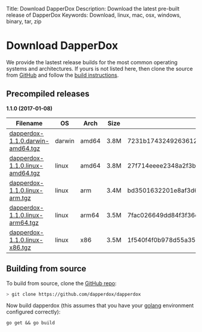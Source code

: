 Title: Download DapperDox
Description: Download the latest pre-built release of DapperDox
Keywords: Download, linux, mac, osx, windows, binary, tar, zip

# Download DapperDox

We provide the lastest release builds for the most common operating systems and architectures.
If yours is not listed here, then clone the source from [GitHub](http://github.com/dapperdox/dapperdox) and follow the [build instructions](#building-from-source).

## Precompiled releases

**1.1.0 (2017-01-08)**

| Filename | OS   | Arch | Size | Checksum |
| -------- | ---- | ---- | ---- | -------- |
[dapperdox-1.1.0.darwin-amd64.tgz](https://github.com/DapperDox/dapperdox/releases/download/v1.1.0/dapperdox-1.1.0.darwin-amd64.tgz) | darwin | amd64 | 3.8M | 7231b1743249263612e4fb9c4d5d7340d8acc875e249fd1177c275b14bb666f4 |
[dapperdox-1.1.0.linux-amd64.tgz](https://github.com/DapperDox/dapperdox/releases/download/v1.1.0/dapperdox-1.1.0.linux-amd64.tgz) | linux | amd64 | 3.8M | 27f714eeee2348a2f3be60828002f7de52469d20a97cdc2b8059b99b7e5eb62c |
[dapperdox-1.1.0.linux-arm.tgz](https://github.com/DapperDox/dapperdox/releases/download/v1.1.0/dapperdox-1.1.0.linux-arm.tgz) | linux | arm | 3.4M | bd3501632201e8af3d624a14210a4e654afd2130a47431eafbca71cd12b3084f |
[dapperdox-1.1.0.linux-arm64.tgz](https://github.com/DapperDox/dapperdox/releases/download/v1.1.0/dapperdox-1.1.0.linux-arm64.tgz) | linux | arm64 | 3.5M | 7fac026649dd84f3f36dd112e04f1359119308e4e29deb501c892c5f843956e0 |
[dapperdox-1.1.0.linux-x86.tgz](https://github.com/DapperDox/dapperdox/releases/download/v1.1.0/dapperdox-1.1.0.linux-x86.tgz) | linux | x86 | 3.5M | 1f540f4f0b978d55a35d796f8f875576476de4d96b477054c086fd17337c8483 |

## Building from source

To build from source, clone the [GitHub repo](https://github.com/dapperdox/dapperdox):

```bash
> git clone https://github.com/dapperdox/dapperdox
```

Now build dapperdox (this assumes that you have your [golang](https://golang.org/doc/install) environment configured correctly):

```
go get && go build
```

